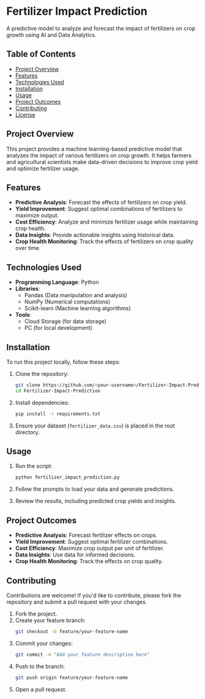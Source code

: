 # Fertilizer Impact Prediction

A predictive model to analyze and forecast the impact of fertilizers on crop growth using AI and Data Analytics.

## Table of Contents
- [Project Overview](#project-overview)
- [Features](#features)
- [Technologies Used](#technologies-used)
- [Installation](#installation)
- [Usage](#usage)
- [Project Outcomes](#project-outcomes)
- [Contributing](#contributing)
- [License](#license)

## Project Overview
This project provides a machine learning-based predictive model that analyzes the impact of various fertilizers on crop growth. It helps farmers and agricultural scientists make data-driven decisions to improve crop yield and optimize fertilizer usage.

## Features
- **Predictive Analysis**: Forecast the effects of fertilizers on crop yield.
- **Yield Improvement**: Suggest optimal combinations of fertilizers to maximize output.
- **Cost Efficiency**: Analyze and minimize fertilizer usage while maintaining crop health.
- **Data Insights**: Provide actionable insights using historical data.
- **Crop Health Monitoring**: Track the effects of fertilizers on crop quality over time.

## Technologies Used
- **Programming Language**: Python
- **Libraries**:
  - Pandas (Data manipulation and analysis)
  - NumPy (Numerical computations)
  - Scikit-learn (Machine learning algorithms)
- **Tools**:
  - Cloud Storage (for data storage)
  - PC (for local development)

## Installation
To run this project locally, follow these steps:

1. Clone the repository:
   ```bash
   git clone https://github.com/<your-username>/Fertilizer-Impact-Prediction.git
   cd Fertilizer-Impact-Prediction
   ```

2. Install dependencies:
   ```bash
   pip install -r requirements.txt
   ```

3. Ensure your dataset (`fertilizer_data.csv`) is placed in the root directory.

## Usage
1. Run the script:
   ```bash
   python fertilizer_impact_prediction.py
   ```

2. Follow the prompts to load your data and generate predictions.
3. Review the results, including predicted crop yields and insights.

## Project Outcomes
- **Predictive Analysis**: Forecast fertilizer effects on crops.
- **Yield Improvement**: Suggest optimal fertilizer combinations.
- **Cost Efficiency**: Maximize crop output per unit of fertilizer.
- **Data Insights**: Use data for informed decisions.
- **Crop Health Monitoring**: Track the effects on crop quality.

## Contributing
Contributions are welcome! If you'd like to contribute, please fork the repository and submit a pull request with your changes.

1. Fork the project.
2. Create your feature branch:
   ```bash
   git checkout -b feature/your-feature-name
   ```
3. Commit your changes:
   ```bash
   git commit -m "Add your feature description here"
   ```
4. Push to the branch:
   ```bash
   git push origin feature/your-feature-name
   ```
5. Open a pull request.

